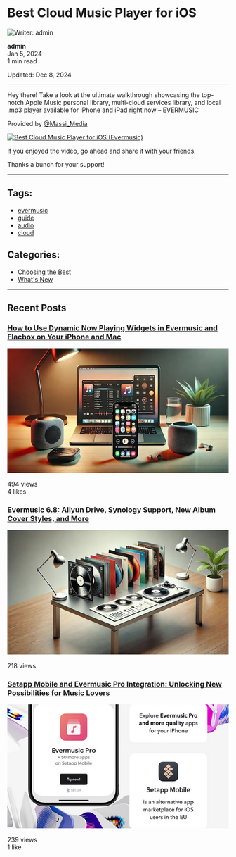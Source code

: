 # Best Cloud Music Player for iOS

![Writer: admin](21260c_a693a1db9b5b41199827fb5e97aa89a1~mv2.png)

**admin**  
Jan 5, 2024  
1 min read  

Updated: Dec 8, 2024

---

Hey there! Take a look at the ultimate walkthrough showcasing the top-notch Apple Music personal library, multi-cloud services library, and local .mp3 player available for iPhone and iPad right now – EVERMUSIC

Provided by [@Massi_Media](https://www.youtube.com/@Massi_Media)

[![Best Cloud Music Player for iOS (Evermusic)](https://img.youtube.com/vi/pKUZmHy9dxc/0.jpg)](https://www.youtube.com/watch?v=pKUZmHy9dxc)

If you enjoyed the video, go ahead and share it with your friends.

Thanks a bunch for your support!

---

## Tags:

- [evermusic](https://www.everappz.com/blog/tags/evermusic)
- [guide](https://www.everappz.com/blog/tags/guide)
- [audio](https://www.everappz.com/blog/tags/audio)
- [cloud](https://www.everappz.com/blog/tags/cloud)

## Categories:

- [Choosing the Best](https://www.everappz.com/blog/categories/choosing-the-best)
- [What's New](https://www.everappz.com/blog/categories/what-s-new)

---

## Recent Posts

### [How to Use Dynamic Now Playing Widgets in Evermusic and Flacbox on Your iPhone and Mac](https://www.everappz.com/post/how-to-use-dynamic-now-playing-widgets-in-evermusic-and-flacbox-on-your-iphone-and-mac)

![How to Use Dynamic Now Playing Widgets in Evermusic and Flacbox on Your iPhone and Mac](21260c_3808d4a85a4f4f5dbe5547c0b45ab802~mv2.jpg)

494 views  
4 likes

### [Evermusic 6.8: Aliyun Drive, Synology Support, New Album Cover Styles, and More](https://www.everappz.com/post/evermusic6-8-aliyun-drive-synology-new-album-cover-styles)

![Evermusic 6.8: Aliyun Drive, Synology Support, New Album Cover Styles, and More](21260c_1c8d214ad8ef45baba5326bad6bc64f2~mv2.jpg)

218 views

### [Setapp Mobile and Evermusic Pro Integration: Unlocking New Possibilities for Music Lovers](https://www.everappz.com/post/setapp-mobile-and-evermusic-pro)

![Setapp Mobile and Evermusic Pro Integration: Unlocking New Possibilities for Music Lovers](21260c_766c4fbc81e6433cb8fc21b9c2862ce0~mv2.png)

239 views  
1 like